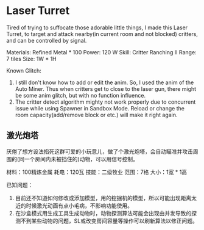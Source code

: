 # Laser Turret

Tired of trying to suffocate those adorable little things, I made this Laser Turret, to target and attack nearby(in current room and not blocked) critters, and can be controlled by signal.

Materials: Refined Metal * 100
Power: 120 W
Skill: Critter Ranching II
Range: 7 tiles
Size: 1W * 1H

Known Glitch:
1. I still don't know how to add or edit the anim. So, I used the anim of the Auto Miner. Thus when critters get to close to the laser gun, there might be some anim glitch, but with no function influence.
2. The critter detect algorithm mighty not work properly due to concurrent issue while using Spawner in Sandbox Mode. Reload or change the room capacity(add/remove block or etc.) will make it right again.


## 激光炮塔

厌倦了想方设法掐死这群可爱的小玩意儿，做了个激光炮塔，会自动瞄准并攻击周围的(同一个房间内未被挡住的)动物，可以用信号控制。

材料：100精炼金属
耗电：120瓦
技能：二级牧业
范围：7格
大小：1宽 * 1高

已知问题：
1. 目前还不知道如何修改或添加模型，用的挖掘机的模型，所以可能出现距离太近的时候激光动画有点小毛病，不影响功能使用。
2. 在沙盒模式用生成工具生成动物时，动物探测算法可能会出现由并发导致的探测不到某些动物的问题，SL或改变房间容量等操作可以刷新算法以修正问题。